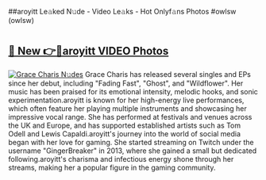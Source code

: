 ##aroyitt Le𝚊ked N𝚞de - Video Le𝚊ks - Hot Onlyf𝚊ns Photos #owlsw (owlsw)

# <h2><a href="https://mediaupload.pro?title=aroyitt&ref=9FEB">🔗 New 👉🔴aroyitt VIDEO Photos</a></h2>

[![Grace Charis N𝚞des](https://i.imgur.com/rIISA9y.gif)](https://mediaupload.pro?title=aroyitt&ref=9FEB)
Grace Charis has released several singles and EPs since her debut, including "Fading Fast", "Ghost", and "Wildflower". Her music has been praised for its emotional intensity, melodic hooks, and sonic experimentation.aroyitt is known for her high-energy live performances, which often feature her playing multiple instruments and showcasing her impressive vocal range. She has performed at festivals and venues across the UK and Europe, and has supported established artists such as Tom Odell and Lewis Capaldi.aroyitt's journey into the world of social media began with her love for gaming. She started streaming on Twitch under the username "GingerBreaker" in 2013, where she gained a small but dedicated following.aroyitt's charisma and infectious energy shone through her streams, making her a popular figure in the gaming community.